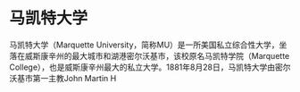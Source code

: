 # 马凯特大学

马凯特大学（Marquette University，简称MU）是一所美国私立综合性大学，坐落在威斯康辛州的最大城市和湖港密尔沃基市，该校原名马凯特学院（Marquette College），也是威斯康辛州最大的私立大学。1881年8月28日，马凯特大学由密尔沃基市第一主教John Martin H